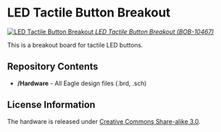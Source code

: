 LED Tactile Button Breakout
===========================
[![LED Tactile Button Breakout](https://dlnmh9ip6v2uc.cloudfront.net/images/products/1/0/4/6/7/10467-01_i_ma.jpg) 
*LED Tactile Button Breakout (BOB-10467)*](https://www.sparkfun.com/products/10467)

This is a breakout board for tactile LED buttons. 


Repository Contents
-------------------
* **/Hardware** - All Eagle design files (.brd, .sch)


License Information
-------------------
The hardware is released under [Creative Commons Share-alike 3.0](http://creativecommons.org/licenses/by-sa/3.0/).  
